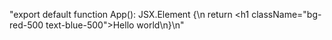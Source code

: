 "export default function App(): JSX.Element {\n  return <h1 className=\"bg-red-500 text-blue-500\">Hello world</h1>\n}\n"